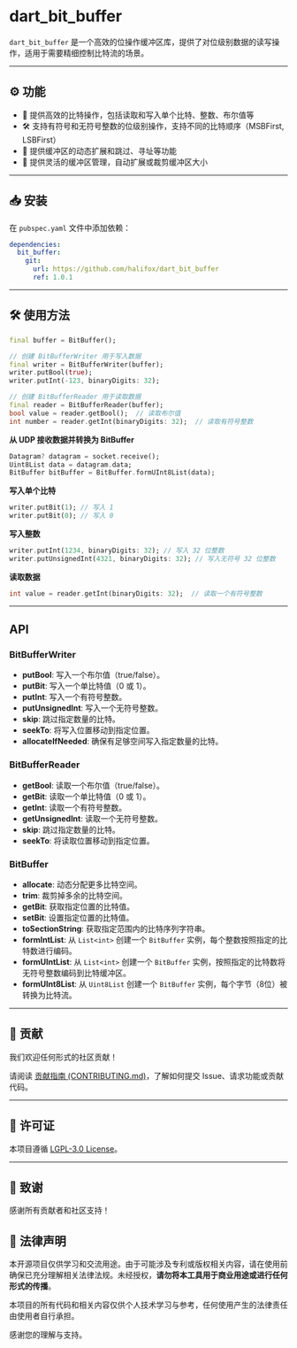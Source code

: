 # dart_bit_buffer

`dart_bit_buffer` 是一个高效的位操作缓冲区库，提供了对位级别数据的读写操作，适用于需要精细控制比特流的场景。

---

## ⚙️ 功能

- 🔢 提供高效的比特操作，包括读取和写入单个比特、整数、布尔值等
- 🛠️ 支持有符号和无符号整数的位级别操作，支持不同的比特顺序（MSBFirst, LSBFirst）
- 🔄 提供缓冲区的动态扩展和跳过、寻址等功能
- 🧠 提供灵活的缓冲区管理，自动扩展或裁剪缓冲区大小

---

## 📥 安装

在 `pubspec.yaml` 文件中添加依赖：

```yaml
dependencies:
  bit_buffer:
    git:
      url: https://github.com/halifox/dart_bit_buffer
      ref: 1.0.1
```

---

## 🛠️ 使用方法

```dart
final buffer = BitBuffer();

// 创建 BitBufferWriter 用于写入数据
final writer = BitBufferWriter(buffer);
writer.putBool(true);
writer.putInt(-123, binaryDigits: 32);

// 创建 BitBufferReader 用于读取数据
final reader = BitBufferReader(buffer);
bool value = reader.getBool();  // 读取布尔值
int number = reader.getInt(binaryDigits: 32);  // 读取有符号整数
```

**从 UDP 接收数据并转换为 BitBuffer**

```dart
Datagram? datagram = socket.receive();
Uint8List data = datagram.data;
BitBuffer bitBuffer = BitBuffer.formUInt8List(data);
```

**写入单个比特**

```dart
writer.putBit(1); // 写入 1
writer.putBit(0); // 写入 0
```

**写入整数**

```dart
writer.putInt(1234, binaryDigits: 32); // 写入 32 位整数
writer.putUnsignedInt(4321, binaryDigits: 32); // 写入无符号 32 位整数
```

**读取数据**

```dart
int value = reader.getInt(binaryDigits: 32);  // 读取一个有符号整数
```

---

## API

### BitBufferWriter

- **putBool**: 写入一个布尔值（true/false）。
- **putBit**: 写入一个单比特值（0 或 1）。
- **putInt**: 写入一个有符号整数。
- **putUnsignedInt**: 写入一个无符号整数。
- **skip**: 跳过指定数量的比特。
- **seekTo**: 将写入位置移动到指定位置。
- **allocateIfNeeded**: 确保有足够空间写入指定数量的比特。

### BitBufferReader

- **getBool**: 读取一个布尔值（true/false）。
- **getBit**: 读取一个单比特值（0 或 1）。
- **getInt**: 读取一个有符号整数。
- **getUnsignedInt**: 读取一个无符号整数。
- **skip**: 跳过指定数量的比特。
- **seekTo**: 将读取位置移动到指定位置。

### BitBuffer

- **allocate**: 动态分配更多比特空间。
- **trim**: 裁剪掉多余的比特空间。
- **getBit**: 获取指定位置的比特值。
- **setBit**: 设置指定位置的比特值。
- **toSectionString**: 获取指定范围内的比特序列字符串。
- **formIntList**: 从 `List<int>` 创建一个 `BitBuffer` 实例，每个整数按照指定的比特数进行编码。
- **formUIntList**: 从 `List<int>` 创建一个 `BitBuffer` 实例，按照指定的比特数将无符号整数编码到比特缓冲区。
- **formUInt8List**: 从 `Uint8List` 创建一个 `BitBuffer` 实例，每个字节（8位）被转换为比特流。

---

## 🤝 贡献

我们欢迎任何形式的社区贡献！

请阅读 [贡献指南 (CONTRIBUTING.md)](CONTRIBUTING.md)，了解如何提交 Issue、请求功能或贡献代码。

---

## 📜 许可证

本项目遵循 [LGPL-3.0 License](LICENSE)。

---

## 🙏 致谢

感谢所有贡献者和社区支持！

## 📢 法律声明

本开源项目仅供学习和交流用途。由于可能涉及专利或版权相关内容，请在使用前确保已充分理解相关法律法规。未经授权，**请勿将本工具用于商业用途或进行任何形式的传播**。

本项目的所有代码和相关内容仅供个人技术学习与参考，任何使用产生的法律责任由使用者自行承担。

感谢您的理解与支持。